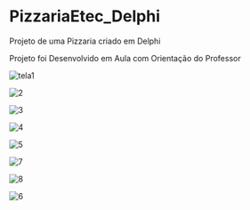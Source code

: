 # PizzariaEtec_Delphi
Projeto de uma Pizzaria criado em Delphi

Projeto foi Desenvolvido em Aula com Orientação do Professor

![tela1](https://user-images.githubusercontent.com/81596957/159355147-6daa34f6-935f-4ec0-b44c-cc84fca86b0a.png)

![2](https://user-images.githubusercontent.com/81596957/159355162-5054b09a-e312-4472-84ec-0db295abcac4.png)

![3](https://user-images.githubusercontent.com/81596957/159355178-42e74797-cc0c-495c-826f-3f2663842616.png)

![4](https://user-images.githubusercontent.com/81596957/159355189-7c34b43d-1af1-4c9d-9f2b-49c09216a2b1.png)

![5](https://user-images.githubusercontent.com/81596957/159355203-50c97c5e-9a49-4463-94ab-2065696f5795.png)

![7](https://user-images.githubusercontent.com/81596957/159355214-585b5323-96cf-4824-981b-530071f35626.png)

![8](https://user-images.githubusercontent.com/81596957/159355232-ae58ef26-ddad-4293-9c3f-c5431241d025.png)

![6](https://user-images.githubusercontent.com/81596957/159355254-c6835b86-c35c-4b26-a0f9-219ba26c5fb2.png)

